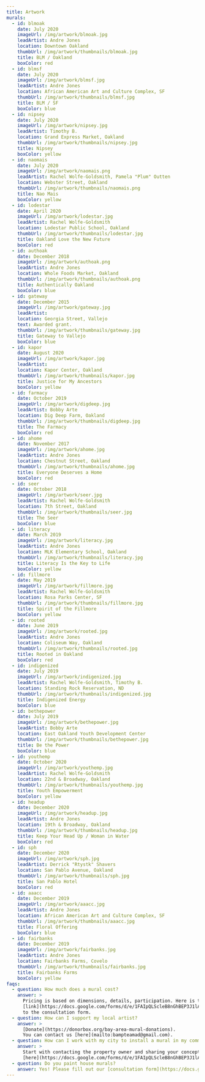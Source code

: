 ```yaml
---
title: Artwork
murals:
  - id: blmoak
    date: July 2020
    imageUrl: /img/artwork/blmoak.jpg
    leadArtist: Andre Jones
    location: Downtown Oakland
    thumbUrl: /img/artwork/thumbnails/blmoak.jpg
    title: BLM / Oakland
    boxColor: red
  - id: blmsf
    date: July 2020
    imageUrl: /img/artwork/blmsf.jpg
    leadArtist: Andre Jones
    location: African American Art and Culture Complex, SF
    thumbUrl: /img/artwork/thumbnails/blmsf.jpg
    title: BLM / SF
    boxColor: blue
  - id: nipsey
    date: July 2020
    imageUrl: /img/artwork/nipsey.jpg
    leadArtist: Timothy B.
    location: Grand Express Market, Oakland
    thumbUrl: /img/artwork/thumbnails/nipsey.jpg
    title: Nipsey
    boxColor: yellow
  - id: naomais
    date: July 2020
    imageUrl: /img/artwork/naomais.png
    leadArtist: Rachel Wolfe-Goldsmith, Pamela "Plum" Outten
    location: Webster Street, Oakland
    thumbUrl: /img/artwork/thumbnails/naomais.png
    title: Nao Mais
    boxColor: yellow
  - id: lodestar
    date: April 2020
    imageUrl: /img/artwork/lodestar.jpg
    leadArtist: Rachel Wolfe-Goldsmith
    location: Lodestar Public School, Oakland
    thumbUrl: /img/artwork/thumbnails/lodestar.jpg
    title: Oakland Love the New Future
    boxColor: red
  - id: authoak
    date: December 2018
    imageUrl: /img/artwork/authoak.png
    leadArtist: Andre Jones
    location: Whole Foods Market, Oakland
    thumbUrl: /img/artwork/thumbnails/authoak.png
    title: Authentically Oakland
    boxColor: blue
  - id: gateway
    date: December 2015
    imageUrl: /img/artwork/gateway.jpg
    leadArtist:
    location: Georgia Street, Vallejo
    text: Awarded grant.
    thumbUrl: /img/artwork/thumbnails/gateway.jpg
    title: Gateway to Vallejo
    boxColor: blue
  - id: kapor
    date: August 2020
    imageUrl: /img/artwork/kapor.jpg
    leadArtist:
    location: Kapor Center, Oakland
    thumbUrl: /img/artwork/thumbnails/kapor.jpg
    title: Justice for My Ancestors
    boxColor: yellow
  - id: farmacy
    date: October 2019
    imageUrl: /img/artwork/digdeep.jpg
    leadArtist: Bobby Arte
    location: Dig Deep Farm, Oakland
    thumbUrl: /img/artwork/thumbnails/digdeep.jpg
    title: The Farmacy
    boxColor: red
  - id: ahome
    date: November 2017
    imageUrl: /img/artwork/ahome.jpg
    leadArtist: Andre Jones
    location: Chestnut Street, Oakland
    thumbUrl: /img/artwork/thumbnails/ahome.jpg
    title: Everyone Deserves a Home
    boxColor: red
  - id: seer
    date: October 2018
    imageUrl: /img/artwork/seer.jpg
    leadArtist: Rachel Wolfe-Goldsmith
    location: 7th Street, Oakland
    thumbUrl: /img/artwork/thumbnails/seer.jpg
    title: The Seer
    boxColor: blue
  - id: literacy
    date: March 2019
    imageUrl: /img/artwork/literacy.jpg
    leadArtist: Andre Jones
    location: MLK Elementary School, Oakland
    thumbUrl: /img/artwork/thumbnails/literacy.jpg
    title: Literacy Is the Key to Life
    boxColor: yellow
  - id: fillmore
    date: May 2019
    imageUrl: /img/artwork/fillmore.jpg
    leadArtist: Rachel Wolfe-Goldsmith
    location: Rosa Parks Center, SF
    thumbUrl: /img/artwork/thumbnails/fillmore.jpg
    title: Spirit of the Fillmore
    boxColor: yellow
  - id: rooted
    date: June 2019
    imageUrl: /img/artwork/rooted.jpg
    leadArtist: Andre Jones
    location: Coliseum Way, Oakland
    thumbUrl: /img/artwork/thumbnails/rooted.jpg
    title: Rooted in Oakland
    boxColor: red
  - id: indigenized
    date: July 2019
    imageUrl: /img/artwork/indigenized.jpg
    leadArtist: Rachel Wolfe-Goldsmith, Timothy B.
    location: Standing Rock Reservation, ND
    thumbUrl: /img/artwork/thumbnails/indigenized.jpg
    title: Indigenized Energy
    boxColor: blue
  - id: bethepower
    date: July 2019
    imageUrl: /img/artwork/bethepower.jpg
    leadArtist: Bobby Arte
    location: East Oakland Youth Development Center
    thumbUrl: /img/artwork/thumbnails/bethepower.jpg
    title: Be the Power
    boxColor: blue
  - id: youthemp
    date: October 2020
    imageUrl: /img/artwork/youthemp.jpg
    leadArtist: Rachel Wolfe-Goldsmith
    location: 22nd & Broadway, Oakland
    thumbUrl: /img/artwork/thumbnails/youthemp.jpg
    title: Youth Empowerment
    boxColor: yellow
  - id: headup
    date: December 2020
    imageUrl: /img/artwork/headup.jpg
    leadArtist: Andre Jones
    location: 19th & Broadway, Oakland
    thumbUrl: /img/artwork/thumbnails/headup.jpg
    title: Keep Your Head Up / Woman in Water
    boxColor: red
  - id: sph
    date: December 2020
    imageUrl: /img/artwork/sph.jpg
    leadArtist: Derrick "Rtystk" Shavers
    location: San Pablo Avenue, Oakland
    thumbUrl: /img/artwork/thumbnails/sph.jpg
    title: San Pablo Hotel
    boxColor: red
  - id: aaacc
    date: December 2019
    imageUrl: /img/artwork/aaacc.jpg
    leadArtist: Andre Jones
    location: African American Art and Culture Complex, SF
    thumbUrl: /img/artwork/thumbnails/aaacc.jpg
    title: Floral Offering
    boxColor: blue
  - id: fairbanks
    date: December 2019
    imageUrl: /img/artwork/fairbanks.jpg
    leadArtist: Andre Jones
    location: Fairbanks Farms, Covelo
    thumbUrl: /img/artwork/thumbnails/fairbanks.jpg
    title: Fairbanks Farms
    boxColor: yellow
faqs:
  - question: How much does a mural cost?
    answer: >
      Pricing is based on dimensions, details, participation. Here is the
      [link](https://docs.google.com/forms/d/e/1FAIpQLScleB8nGhBEP3J1lAEBID67345OBiwmmRJ_aD7ZinMgSqXp8g/viewform)
      to the consultation form.
  - question: How can I support my local artist?
    answer: >
      [Donate](https://donorbox.org/bay-area-mural-donations).
      You can contact us [here](mailto:bampteamad@gmail.com).
  - question: How can I work with my city to install a mural in my community?
    answer: >
      Start with contacting the property owner and sharing your concept/idea for the mural
      [here](https://docs.google.com/forms/d/e/1FAIpQLScleB8nGhBEP3J1lAEBID67345OBiwmmRJ_aD7ZinMgSqXp8g/viewform).
  - question: Do you paint house murals?
    answer: Yes! Please fill out our [consultation form](https://docs.google.com/forms/d/1Nxy535i1nv_mvULyfQRKsFVfuy3ZkJZ-wYikCgaylhM/viewform).
---
```

